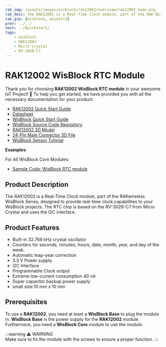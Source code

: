 ```yaml
---
rak_img: /assets/images/wisblock/rak12002/overview/rak12002_home.png
rak_desc: The RAK12002 is a Real-Time Clock module, part of the RAK Wireless WisBlock Series. The RTC chip is an RV-3028-C7 from Micro Crystal and uses the I2C interface.
rak_grp: [wisblock, wisextra]
prev: ../../
next: ../Quickstart/
tags:
    - wisblock
    - RAK12002
    - Micro Crystal
    - RV-3028-C7
---
```


# RAK12002 WisBlock RTC Module

Thank you for choosing **RAK12002 WisBlock RTC module** in your awesome IoT Project! 🎉 To help you get started, we have provided you with all the necessary documentation for your product.

* [RAK12002 Quick Start Guide](../Quickstart/)
* [Datasheet](../Datasheet/)
* <a href="../../Quickstart/" target="_blank">WisBlock Quick Start Guide</a>
* [WisBlock Source Code Repository](https://github.com/RAKWireless/WisBlock/)
* [RAK12002 3D Model](https://downloads.rakwireless.com/3D_File/WisBlock/3D_RAK12002.stp)
* [24-Pin Male Connector 3D File](https://downloads.rakwireless.com/3D_File/Accessory/WisConnector/M24S1003K6M.stp)
* [WisBlock Sensor Tutorial](/Knowledge-Hub/Learn/WisBlock-Sensor-Tutorial/)

**Examples**: 

For All WisBlock Core Modules:

* [Sample Code: WisBlock RTC module](https://github.com/RAKWireless/WisBlock/tree/master/examples/common/sensors/RAK12002_RTC_DateTime_RV-3028-C7)


## Product Description

The RAK12002 is a Real-Time Clock module, part of the RAKwireless WisBlock Series, designed to provide real-time clock capabilities to your WisBlock projects. The RTC chip is based on the RV-3028-C7 from Micro Crystal and uses the I2C interface.

## Product Features

- Built-in 32.768&nbsp;kHz crystal oscillator
- Counters for seconds, minutes, hours, date, month, year, and day of the week.
- Automatic leap-year correction
- 3.3&nbsp;V Power supply
- I2C Interface
- Programmable Clock output
- Extreme low-current consumption 40&nbsp;nA
- Super capacitor backup power supply
- small size:10&nbsp;mm x 10&nbsp;mm

## Prerequisites

To use a **RAK12002**, you need at least a **WisBlock Base** to plug the module in. **WisBlock Base** is the power supply for the **RAK12002** module. Furthermore, you need a **WisBlock Core** module to use the module.

:::warning ⚠️ WARNING    
Make sure to fix the module with the screws to ensure a proper function.
:::
